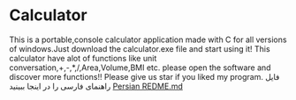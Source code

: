 # Calculator
This is a portable,console calculator application made with C for all versions of windows.Just download the calculator.exe file and start using it!
This calculator have alot of functions like unit conversation,+,-,*,/,Area,Volume,BMI etc.
please open the software and discover more functions!!
Please give us star if you liked my program.
فایل راهنمای فارسی را در اینجا ببینید [Persian REDME.md](https://github.com/AliAgaAbd/Calculator/blob/e8388397f4c3df044a9f74854ea1cb0a91b729b8/Persian%20REDME.md)
